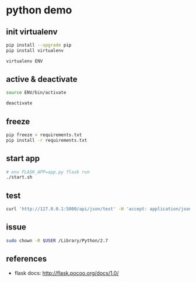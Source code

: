 # python demo

## init virtualenv

```sh
pip install --upgrade pip
pip install virtualenv

virtualenv ENV
```

## active & deactivate

```sh
source ENV/bin/activate

deactivate
```

## freeze

```sh
pip freeze > requirements.txt
pip install -r requirements.txt
```

## start app

```sh
# env FLASK_APP=app.py flask run
./start.sh
```

## test

```sh
curl 'http://127.0.0.1:5000/api/json/test' -H 'accept: application/json' -H 'content-type: application/json' --data-binary '{"method":"startTask","network":"3g","clearCache":true,"login":false,"user":{"name":"nobody","job":"cool"},"simulator":true,"configPath":"config/perf-config.js","url":"https://m.douban.com","extraParams":{"reportId":1,"runtime":"lighthouse"}}' --compressed
```

## issue

```sh
sudo chown -R $USER /Library/Python/2.7
```

## references

* flask docs: http://flask.pocoo.org/docs/1.0/

